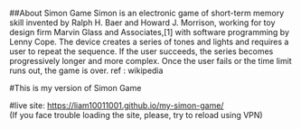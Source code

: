 ##About Simon Game 
Simon is an electronic game of short-term memory skill invented by Ralph H. Baer and Howard J. Morrison, working for toy design firm Marvin Glass and Associates,[1] with software programming by Lenny Cope. The device creates a series of tones and lights and requires a user to repeat the sequence. If the user succeeds, the series becomes progressively longer and more complex. Once the user fails or the time limit runs out, the game is over.
ref : wikipedia

#This is my version of Simon Game

#live site: https://liam10011001.github.io/my-simon-game/ 
</br>
(If you face trouble loading the site, please, try to reload using VPN)
